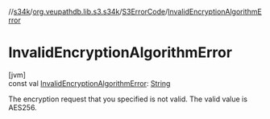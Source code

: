 //[s34k](../../../index.md)/[org.veupathdb.lib.s3.s34k](../index.md)/[S3ErrorCode](index.md)/[InvalidEncryptionAlgorithmError](-invalid-encryption-algorithm-error.md)

# InvalidEncryptionAlgorithmError

[jvm]\
const val [InvalidEncryptionAlgorithmError](-invalid-encryption-algorithm-error.md): [String](https://kotlinlang.org/api/latest/jvm/stdlib/kotlin/-string/index.html)

The encryption request that you specified is not valid. The valid value is AES256.
